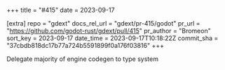 +++
title = "#415"
date = 2023-09-17

[extra]
repo = "gdext"
docs_rel_url = "gdext/pr-415/godot"
pr_url = "https://github.com/godot-rust/gdext/pull/415"
pr_author = "Bromeon"
sort_key = 2023-09-17
date_time = 2023-09-17T10:18:22Z
commit_sha = "37cbdb818dc17b77a724b5591899f0a176f03816"
+++

Delegate majority of engine codegen to type system
